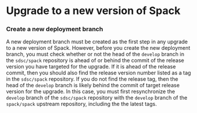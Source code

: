 # Upgrade to a new version of Spack

### Create a new deployment branch
A new deployment branch must be created as the first step in any upgrade to a new version of Spack. However, before you create the
new deployment branch, you must check whether or not the head of the `develop` branch in the `sdsc/spack` repository is ahead of or 
behind the commit of the release version you have targeted for the upgrade. If it is ahead of the release commit, then you should 
also find the release version number listed as a tag in the `sdsc/spack` repository. If you do not find the release tag, then the 
head of the `develop` branch is likely behind the commit of target release version for the upgrade. In this case, you must first resynchronize the `develop`  branch of the `sdsc/spack` repository with the `develop` branch of the `spack/spack` upstream repository, including the the latest tags. 
